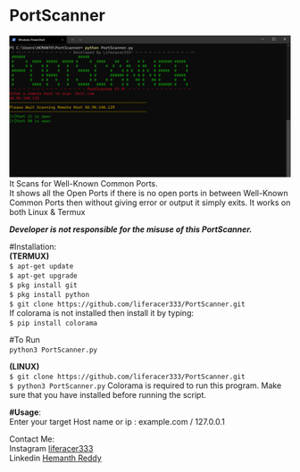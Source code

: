 # PortScanner  
![PortScanner](https://github.com/liferacer333/PortScanner/blob/master/PortScanner.png)  
It Scans for Well-Known Common Ports.  
It shows all the Open Ports if there is no open ports in between Well-Known Common Ports then without giving error or output it simply exits. It works on both Linux & Termux

***Developer is not responsible for the misuse of this PortScanner.***

#Installation:  
**(TERMUX)**     
`$ apt-get update`    
`$ apt-get upgrade`    
`$ pkg install git`    
`$ pkg install python`    
`$ git clone https://github.com/liferacer333/PortScanner.git`    
If colorama is not installed then install it by typing:    
`$ pip install colorama`  
  

#To Run  
```python3 PortScanner.py```  

**(LINUX)**   
```$ git clone https://github.com/liferacer333/PortScanner.git```  
```$ python3 PortScanner.py```
Colorama is required to run this program. Make sure that you have installed before running the script.  

**#Usage**:  
Enter your target Host name or ip : example.com / 127.0.0.1   

Contact Me:  
Instagram [liferacer333](https://instagram.com/liferacer333)    
Linkedin [Hemanth Reddy](https://www.linkedin.com/in/hemanth-reddy-51b357191/)
